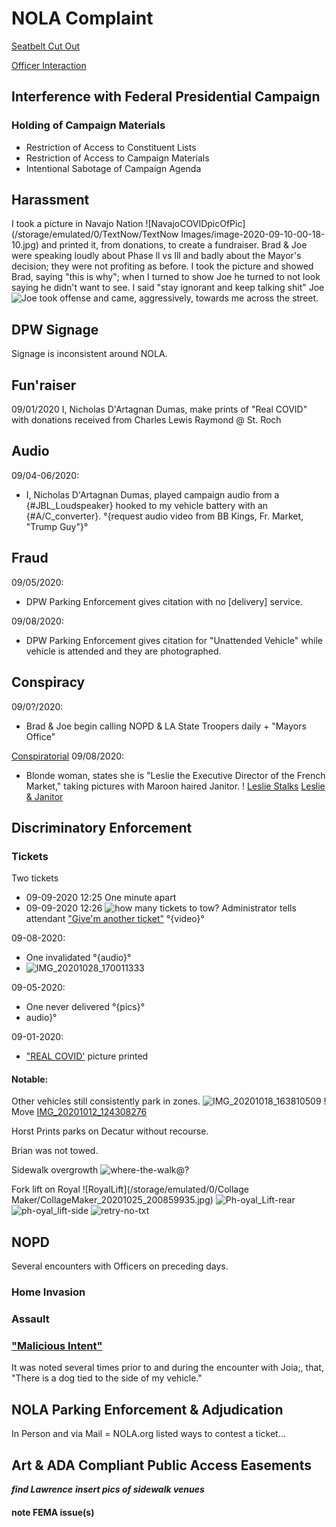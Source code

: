 # NOLA Complaint

[Seatbelt Cut Out](https://bittube.tv/post/6c199aae-5103-4d0e-881e-20c95080812d)

[Officer Interaction](https://bittube.tv/post/347572af-c526-423c-8c69-f1ffd7aaf11a)

## Interference with Federal Presidential Campaign
### Holding of Campaign Materials
 - Restriction of Access to Constituent Lists
 - Restriction of Access to Campaign Materials
 - Intentional Sabotage of Campaign Agenda

## Harassment
I took a picture in Navajo Nation ![NavajoCOVIDpicOfPic](/storage/emulated/0/TextNow/TextNow Images/image-2020-09-10-00-18-10.jpg) and printed it, from donations, to create a fundraiser.
Brad & Joe were speaking loudly about Phase ll vs lll and badly about the Mayor's decision; they were not profiting as before.
I took the picture and showed Brad, saying "this is why"; when I turned to show Joe he turned to not look saying he didn't want to see. I said "stay ignorant and keep talking shit" Joe
 ![Joe](/storage/emulated/0/DCIM/Camera/VID_20200911_125304393_exported_7881_1603575713333~2.jpg) took offense and came, aggressively, towards me across the street.

## DPW Signage
Signage is inconsistent around NOLA.

## Fun'raiser
09/01/2020 I, Nicholas D'Artagnan Dumas, make prints of "Real COVID" with donations received from Charles Lewis Raymond @ St. Roch

## Audio
09/04-06/2020:
- I, Nicholas D'Artagnan Dumas, played campaign audio from a {#JBL_Loudspeaker} hooked to my vehicle battery with an {#A/C_converter}. °{request audio video from BB Kings, Fr. Market, "Trump Guy"}°

## Fraud
09/05/2020:
- DPW Parking Enforcement gives citation with no [delivery] service.

09/08/2020:
- DPW Parking Enforcement gives citation for "Unattended Vehicle" while vehicle is attended and they are photographed.

## Conspiracy
09/0?/2020:
- Brad & Joe begin calling NOPD & LA State Troopers daily + "Mayors Office"

[Conspiratorial](NOLA_PC_SoC_FrMrk-JB.md)
09/08/2020:
- Blonde woman, states she is "Leslie the Executive Director of the French Market," taking pictures with Maroon haired Janitor.
! [Leslie Stalks](/storage/emulated/0/DCIM/Camera/IMG_20200908_115243991~2.jpg)
[Leslie & Janitor](resources/leslie.md)

## Discriminatory Enforcement
### Tickets
Two tickets
- 09-09-2020 12:25
One minute apart
- 09-09-2020 12:26
![how many tickets to tow?](/storage/emulated/0/bluetooth/CollageMaker_20201012_081409944.jpg)
Administrator tells attendant
["Give'm another ticket"]() °{video}°

09-08-2020:
- One invalidated
[]()°{audio}°
- ![IMG_20201028_170011333](../../../../../../IMG_20201028_170011333.jpg)

09-05-2020:
- One never delivered
![]()°{pics}°
- audio}°

09-01-2020:
- ["REAL COVID']() picture printed

#### Notable:
Other vehicles still consistently park in zones.
![IMG_20201018_163810509](IMG_20201018_163810509.jpg)
! Move [IMG_20201012_124308276](IMG_20201012_124308276.jpg)

Horst Prints parks on Decatur without recourse.

Brian was not towed.

Sidewalk overgrowth
![where-the-walk@?](/storage/emulated/0/DCIM/Camera/IMG_20201024_204340294.jpg)

Fork lift on Royal
![RoyalLift](/storage/emulated/0/Collage Maker/CollageMaker_20201025_200859935.jpg)
![Ph-oyal_Lift-rear](/storage/emulated/0/DCIM/Camera/IMG_20201025_200955794.jpg)
![ph-oyal_lift-side](/storage/emulated/0/DCIM/Camera/IMG_20201025_200558165~2.jpg)
![retry-no-txt](/storage/emulated/0/DCIM/Camera/IMG_20201025_200731229.jpg)

## NOPD
Several encounters with Officers on preceding days.
### Home Invasion


### Assault


### ["Malicious Intent"](#mal-int)
It was noted several times prior to and during the encounter with Joia;, that, "There is a dog tied to the side of my vehicle." 

## NOLA Parking Enforcement & Adjudication
In Person and via Mail = NOLA.org listed ways to contest a ticket...

## Art & ADA Compliant Public Access Easements
**_find Lawrence_**
**_insert pics of sidewalk venues_**

#### note FEMA issue(s)